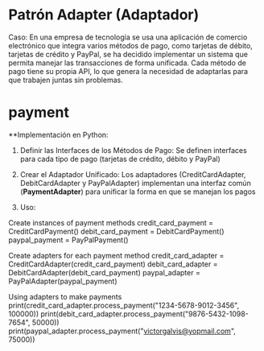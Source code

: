 # Patrón Adapter (Adaptador) 

Caso:
En una empresa de tecnología se usa una aplicación de comercio electrónico que integra varios métodos de pago, como tarjetas de débito, tarjetas de crédito y PayPal, se ha decidido implementar un sistema que permita manejar las transacciones de forma unificada. Cada método de pago tiene su propia API, lo que genera la necesidad de adaptarlas para que trabajen juntas sin problemas.


# payment 
**Implementación en Python: 


1. Definir las Interfaces de los Métodos de Pago:
Se definen interfaces para cada tipo de pago (tarjetas de crédito, débito y PayPal)

2. Crear el Adaptador Unificado:
Los adaptadores (CreditCardAdapter, DebitCardAdapter y PayPalAdapter) implementan una interfaz común (**PaymentAdapter**) para unificar la forma en que se manejan los pagos

3. Uso:

Create instances of payment methods
credit_card_payment = CreditCardPayment()
debit_card_payment = DebitCardPayment()
paypal_payment = PayPalPayment()

Create adapters for each payment method
credit_card_adapter = CreditCardAdapter(credit_card_payment)
debit_card_adapter = DebitCardAdapter(debit_card_payment)
paypal_adapter = PayPalAdapter(paypal_payment)

Using adapters to make payments
print(credit_card_adapter.process_payment("1234-5678-9012-3456", 100000))
print(debit_card_adapter.process_payment("9876-5432-1098-7654", 50000))
print(paypal_adapter.process_payment("victorgalvis@yopmail.com", 75000))


